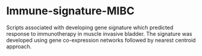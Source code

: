 # Immune-signature-MIBC
Scripts associated with developing gene signature which predicted response to immunotherapy  in muscle invasive bladder. The signature was developed using gene co-expression networks followed by nearest centroid approach.
